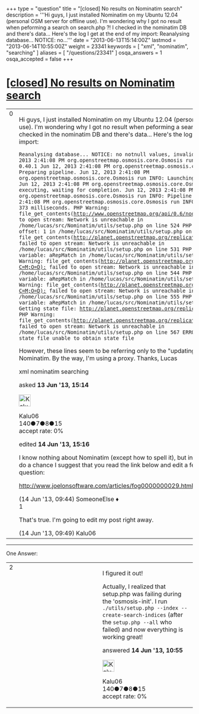 +++
type = "question"
title = "[closed] No results on Nominatim search"
description = '''Hi guys, I just installed Nominatim on my Ubuntu 12.04 (personal OSM server for offline use). I&#x27;m wondering why I got no result when peforming a search on search.php ?! I checked in the nominatim DB and there&#x27;s data... Here&#x27;s the log I get at the end of my import:  Reanalysing database... NOTICE: no...'''
date = "2013-06-13T15:14:00Z"
lastmod = "2013-06-14T10:55:00Z"
weight = 23341
keywords = [ "xml", "nominatim", "searching" ]
aliases = [ "/questions/23341" ]
osqa_answers = 1
osqa_accepted = false
+++

<div class="headNormal">

# [\[closed\] No results on Nominatim search](/questions/23341/closed-no-results-on-nominatim-search)

</div>

<div id="main-body">

<div id="askform">

<table id="question-table" style="width:100%;">
<colgroup>
<col style="width: 50%" />
<col style="width: 50%" />
</colgroup>
<tbody>
<tr>
<td style="width: 30px; vertical-align: top"><div class="vote-buttons">
<span id="post-23341-upvote" class="ajax-command post-vote up" rel="nofollow" title="I like this post (click again to cancel)"> </span>
<div id="post-23341-score" class="post-score" title="current number of votes">
0
</div>
<span id="post-23341-downvote" class="ajax-command post-vote down" rel="nofollow" title="I dont like this post (click again to cancel)"> </span> <span id="favorite-mark" class="ajax-command favorite-mark" rel="nofollow" title="mark/unmark this question as favorite (click again to cancel)"> </span>
<div id="favorite-count" class="favorite-count">
&#10;</div>
</div></td>
<td><div id="item-right">
<div class="question-body">
<p>Hi guys, I just installed Nominatim on my Ubuntu 12.04 (personal OSM server for offline use). I'm wondering why I got no result when peforming a search on search.php ?! I checked in the nominatim DB and there's data... Here's the log I get at the end of my import:</p>
<p><code>Reanalysing database... NOTICE: no notnull values, invalid stats ANALYZE Jun 12, 2013 2:41:08 PM org.openstreetmap.osmosis.core.Osmosis run INFO: Osmosis Version 0.40.1 Jun 12, 2013 2:41:08 PM org.openstreetmap.osmosis.core.Osmosis run INFO: Preparing pipeline. Jun 12, 2013 2:41:08 PM org.openstreetmap.osmosis.core.Osmosis run INFO: Launching pipeline execution. Jun 12, 2013 2:41:08 PM org.openstreetmap.osmosis.core.Osmosis run INFO: Pipeline executing, waiting for completion. Jun 12, 2013 2:41:08 PM org.openstreetmap.osmosis.core.Osmosis run INFO: Pipeline complete. Jun 12, 2013 2:41:08 PM org.openstreetmap.osmosis.core.Osmosis run INFO: Total execution time: 373 milliseconds. PHP Warning: file_get_contents(</code><a href="http://www.openstreetmap.org/api/0.6/node/2340848120/1):"><code>http://www.openstreetmap.org/api/0.6/node/2340848120/1):</code></a><code> failed to open stream: Network is unreachable in /home/lucas/src/Nominatim/utils/setup.php on line 524 PHP Notice: Undefined offset: 1 in /home/lucas/src/Nominatim/utils/setup.php on line 526 PHP Warning: file_get_contents(</code><a href="http://planet.openstreetmap.org/replication/minute/?C=M;O=D):"><code>http://planet.openstreetmap.org/replication/minute/?C=M;O=D):</code></a><code> failed to open stream: Network is unreachable in /home/lucas/src/Nominatim/utils/setup.php on line 531 PHP Notice: Undefined variable: aRepMatch in /home/lucas/src/Nominatim/utils/setup.php on line 543 PHP Warning: file_get_contents(</code><a href="http://planet.openstreetmap.org/replication/minute/?C=M;O=D):"><code>http://planet.openstreetmap.org/replication/minute/?C=M;O=D):</code></a><code> failed to open stream: Network is unreachable in /home/lucas/src/Nominatim/utils/setup.php on line 544 PHP Notice: Undefined variable: aRepMatch in /home/lucas/src/Nominatim/utils/setup.php on line 554 PHP Warning: file_get_contents(</code><a href="http://planet.openstreetmap.org/replication/minute/?C=M;O=D):"><code>http://planet.openstreetmap.org/replication/minute/?C=M;O=D):</code></a><code> failed to open stream: Network is unreachable in /home/lucas/src/Nominatim/utils/setup.php on line 555 PHP Notice: Undefined variable: aRepMatch in /home/lucas/src/Nominatim/utils/setup.php on line 565 Getting state file: </code><a href="http://planet.openstreetmap.org/replication/minute/.state.txt"><code>http://planet.openstreetmap.org/replication/minute/.state.txt</code></a><code> PHP Warning: file_get_contents(</code><a href="http://planet.openstreetmap.org/replication/minute/.state.txt):"><code>http://planet.openstreetmap.org/replication/minute/.state.txt):</code></a><code> failed to open stream: Network is unreachable in /home/lucas/src/Nominatim/utils/setup.php on line 567 ERROR: unable to obtain state file unable to obtain state file</code></p>
<p>However, these lines seem to be referring only to the "updating" process handled by Nominatim. By the way, I'm using a proxy. Thanks, Lucas</p>
</div>
<div id="question-tags" class="tags-container tags">
<span class="post-tag tag-link-xml" rel="tag" title="see questions tagged &#39;xml&#39;">xml</span> <span class="post-tag tag-link-nominatim" rel="tag" title="see questions tagged &#39;nominatim&#39;">nominatim</span> <span class="post-tag tag-link-searching" rel="tag" title="see questions tagged &#39;searching&#39;">searching</span>
</div>
<div id="question-controls" class="post-controls">
&#10;</div>
<div class="post-update-info-container">
<div class="post-update-info post-update-info-user">
<p>asked <strong>13 Jun '13, 15:14</strong></p>
<img src="https://secure.gravatar.com/avatar/4015aaa7dcb688fc988901e4caaac771?s=32&amp;d=identicon&amp;r=g" class="gravatar" width="32" height="32" alt="Kalu06&#39;s gravatar image" />
<p><span>Kalu06</span><br />
<span class="score" title="140 reputation points">140</span><span title="7 badges"><span class="badge1">●</span><span class="badgecount">7</span></span><span title="8 badges"><span class="silver">●</span><span class="badgecount">8</span></span><span title="15 badges"><span class="bronze">●</span><span class="badgecount">15</span></span><br />
<span class="accept_rate" title="Rate of the user&#39;s accepted answers">accept rate:</span> <span title="Kalu06 has no accepted answers">0%</span></p>
</div>
<div class="post-update-info post-update-info-edited">
<p><span> edited <strong>14 Jun '13, 15:16</strong> </span></p>
</div>
</div>
<div id="comments-container-23341" class="comments-container">
<span id="23364"></span>
<div id="comment-23364" class="comment">
<div id="post-23364-score" class="comment-score">
&#10;</div>
<div class="comment-text">
<p>I know nothing about Nominatim (except how to spell it), but in order to give those that do a chance I suggest that you read the link below and edit a few more details into the question:</p>
<p><a href="http://www.joelonsoftware.com/articles/fog0000000029.html">http://www.joelonsoftware.com/articles/fog0000000029.html</a></p>
</div>
<div id="comment-23364-info" class="comment-info">
<span class="comment-age">(14 Jun '13, 09:44)</span> <span class="comment-user userinfo">SomeoneElse ♦</span>
</div>
</div>
<span id="23365"></span>
<div id="comment-23365" class="comment">
<div id="post-23365-score" class="comment-score">
1
</div>
<div class="comment-text">
<p>That's true. I'm going to edit my post right away.</p>
</div>
<div id="comment-23365-info" class="comment-info">
<span class="comment-age">(14 Jun '13, 09:49)</span> <span class="comment-user userinfo">Kalu06</span>
</div>
</div>
</div>
<div id="comment-tools-23341" class="comment-tools">
&#10;</div>
<div class="clear">
&#10;</div>
<div id="comment-23341-form-container" class="comment-form-container">
&#10;</div>
<div class="clear">
&#10;</div>
</div></td>
</tr>
</tbody>
</table>

------------------------------------------------------------------------

<div class="tabBar">

<span id="sort-top"></span>

<div class="headQuestions">

One Answer:

</div>

</div>

<span id="23368"></span>

<div id="answer-container-23368" class="answer answered-by-owner">

<table style="width:100%;">
<colgroup>
<col style="width: 50%" />
<col style="width: 50%" />
</colgroup>
<tbody>
<tr>
<td style="width: 30px; vertical-align: top"><div class="vote-buttons">
<span id="post-23368-upvote" class="ajax-command post-vote up" rel="nofollow" title="I like this post (click again to cancel)"> </span>
<div id="post-23368-score" class="post-score" title="current number of votes">
2
</div>
<span id="post-23368-downvote" class="ajax-command post-vote down" rel="nofollow" title="I dont like this post (click again to cancel)"> </span>
</div></td>
<td><div class="item-right">
<div class="answer-body">
<p>I figured it out!</p>
<p>Actually, I realized that setup.php was failing during the 'osmosis-init'. I run <code>./utils/setup.php --index --create-search-indices</code> (after the <code>setup.php --all</code> who failed) and now everything is working great!</p>
</div>
<div class="answer-controls post-controls">
&#10;</div>
<div class="post-update-info-container">
<div class="post-update-info post-update-info-user">
<p>answered <strong>14 Jun '13, 10:55</strong></p>
<img src="https://secure.gravatar.com/avatar/4015aaa7dcb688fc988901e4caaac771?s=32&amp;d=identicon&amp;r=g" class="gravatar" width="32" height="32" alt="Kalu06&#39;s gravatar image" />
<p><span>Kalu06</span><br />
<span class="score" title="140 reputation points">140</span><span title="7 badges"><span class="badge1">●</span><span class="badgecount">7</span></span><span title="8 badges"><span class="silver">●</span><span class="badgecount">8</span></span><span title="15 badges"><span class="bronze">●</span><span class="badgecount">15</span></span><br />
<span class="accept_rate" title="Rate of the user&#39;s accepted answers">accept rate:</span> <span title="Kalu06 has no accepted answers">0%</span></p>
</div>
</div>
<div id="comments-container-23368" class="comments-container">
&#10;</div>
<div id="comment-tools-23368" class="comment-tools">
&#10;</div>
<div class="clear">
&#10;</div>
<div id="comment-23368-form-container" class="comment-form-container">
&#10;</div>
<div class="clear">
&#10;</div>
</div></td>
</tr>
</tbody>
</table>

</div>

<div class="paginator-container-left">

</div>

</div>

</div>

